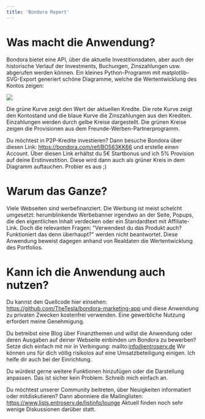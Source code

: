 ```yaml
---
title: 'Bondora Report'
---
```


# Was macht die Anwendung?

Bondora bietet eine API, über die aktuelle Investitionsdaten, aber auch der historische Verlauf der Investments, Buchungen, Zinszahlungen usw. abgerufen werden können. Ein kleines Python-Programm mit matplotlib-SVG-Export generiert schöne Diagramme, welche die Wertentwicklung des Kontos zeigen:

![](/images/report.svg)

Die grüne Kurve zeigt den Wert der aktuellen Kredite. Die rote Kurve zeigt den Kontostand und die blaue Kurve die Zinszahlungen aus den Krediten. Einzahlungen werden durch gelbe Kreise dargestellt. Die grünen Kreise zeigen die Provisionen aus dem Freunde-Werben-Partnerprogramm.

Du möchtest in P2P-Kredite investieren? Dann besuche Bondora über diesen Link: https://bondora.com/ref/BO563KK66 und erstelle einen Account. Über diesen Link erhältst du 5€ Startbonus und ich 5% Provision auf deine Erstinvestition. Diese wird dann auch als grüner Kreis in dem Diagramm auftauchen. Probier es aus ;)

# Warum das Ganze?

Viele Webseiten sind werbefinanziert. Die Werbung ist meist schelcht umgesetzt: herumblinkende Werbebanner irgendwo an der Seite, Popups, die den eigentlichen Inhalt verdecken oder ein Standardtext mit Affiliate-Link. Doch die relevanten Fragen: "Verwendest du das Produkt auch? Funktioniert das denn überhaupt?" werden nicht beantwortet. Diese Anwendung beweist dagegen anhand von Realdaten die Wertentwicklung des Portfolios. 

# Kann ich die Anwendung auch nutzen?

Du kannst den Quellcode hier einsehen: https://github.com/TheTesla/bondora-marketing-app und diese Anwendung zu privaten Zwecken kostenfrei verwenden. Eine gewerbliche Nutzung erfordert meine Genehmigung.

Du betreibst eine Blog über Finanzthemen  und willst die Anwendung oder deren Ausgaben auf deiner Webseite einbinden um Bondora zu bewerben? Setze dich einfach mit mir in Verbingung: mailto:info@entroserv.de Wir können uns für dich völlig risikolos auf eine Umsatzbeteiligung einigen. Ich helfe dir auch bei der Einrichtung.

Du würdest gerne weitere Funktionen hinzufügen oder die Darstellung anpassen. Das ist sicher kein Problem. Schreib mich einfach an.

Du möchtest unserer Community beitreten, über Neuigkeiten informatiert oder mitdiskutieren? Dann abonniere die Mailinglisten: https://www.lists.entroserv.de/listinfo/lounge Aktuell finden noch sehr wenige Diskussionen darüber statt.

